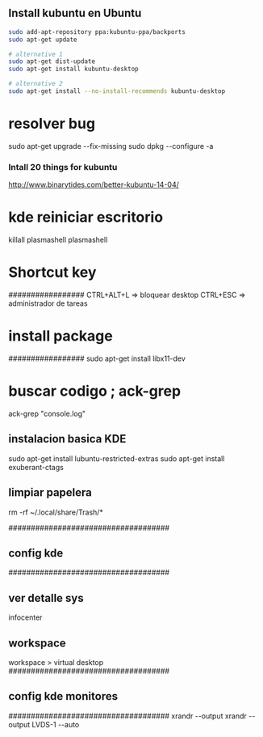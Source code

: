 ## Install kubuntu en Ubuntu

```bash
sudo add-apt-repository ppa:kubuntu-ppa/backports
sudo apt-get update

# alternative 1
sudo apt-get dist-update
sudo apt-get install kubuntu-desktop

# alternative 2
sudo apt-get install --no-install-recommends kubuntu-desktop

```

# resolver bug
sudo apt-get upgrade --fix-missing
sudo dpkg --configure -a

### Intall 20 things for kubuntu
http://www.binarytides.com/better-kubuntu-14-04/

# kde reiniciar escritorio
killall plasmashell
plasmashell

# Shortcut key
#################
CTRL+ALT+L => bloquear desktop
CTRL+ESC => administrador de tareas

# install package
#################
sudo apt-get install libx11-dev

# buscar codigo ; ack-grep
ack-grep "console.log"

## instalacion basica KDE
sudo apt-get install lubuntu-restricted-extras
sudo apt-get install exuberant-ctags

## limpiar papelera
rm -rf ~/.local/share/Trash/*

####################################
## config kde
####################################
## ver detalle sys 
infocenter
## workspace
workspace > virtual desktop
####################################
## config kde monitores
####################################
xrandr --output
xrandr --output LVDS-1 --auto